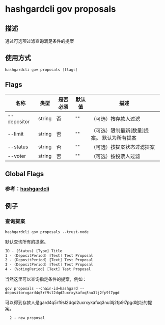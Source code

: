 # hashgardcli gov proposals

## 描述

通过可选项过滤查询满足条件的提案

## 使用方式

```
hashgardcli gov proposals [flags]
```
## Flags

| 名称       | 类型                  | 是否必须                  | 默认值                      | 描述                                                                                                                                                 |
| --------------- | -------------------------- | ---------------------------------------------------------------------------------------------------------------------------------------------------- | ---------------------------------------------------------------------------------------------------------------------------------------------------- | ---------------------------------------------------------------------------------------------------------------------------------------------------- |
| --depositor     | string | 否 | "" | （可选）按存款人过滤                                                                                    |
| --limit         | string | 否 | "" | （可选）限制最新[数量]提案。 默认为所有提案                                                                   |
| --status        | string | 否 | "" | （可选）按提案状态过滤提案                                                                                                        |
| --voter         | string | 否 | "" | （可选）按投票人过滤                                                                                            |

## Global Flags

 ### 参考：[hashgardcli](../README.md)
 
## 例子

### 查询提案

```shell
hashgardcli gov proposals --trust-node
```

默认查询所有的提案。

```txt
ID - (Status) [Type] Title
1 - (DepositPeriod) [Text] Test Proposal
2 - (DepositPeriod) [Text] Test Proposal
3 - (DepositPeriod) [Text] Test Proposal
4 - (VotingPeriod) [Text] Test Proposal
```

当然这里可以查询指定条件的提案，例如：

```shell
gov proposals --chain-id=hashgard --depositor=gard4q5rf9sl2dqd2uxrxykafxq3nu3lj2fp9l7pgd
```

可以得到存款人是gard4q5rf9sl2dqd2uxrxykafxq3nu3lj2fp9l7pgd地址的提案。
```txt
  2 - new proposal
```
